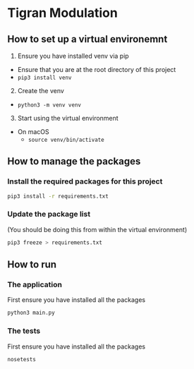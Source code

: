 Tigran Modulation
=================

## How to set up a virtual environemnt
1. Ensure you have installed venv via pip
  - Ensure that you are at the root directory of this project
  - `pip3 install venv`
2. Create the venv
  - `python3 -m venv venv`
3. Start using the virtual environment
  - On macOS
    - `source venv/bin/activate`

## How to manage the packages
### Install the required packages for this project

```sh
pip3 install -r requirements.txt
```

### Update the package list
(You should be doing this from within the virtual environment)

```sh
pip3 freeze > requirements.txt
```

## How to run
### The application
First ensure you have installed all the packages

```sh
python3 main.py
```

### The tests
First ensure you have installed all the packages

```sh
nosetests
```